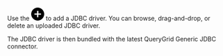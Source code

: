 
Use the ![""](Images/ebt1659745488877.svg) to add a JDBC driver. You can browse, drag-and-drop, or delete an uploaded JDBC driver.

The JDBC driver is then bundled with the latest QueryGrid Generic JDBC connector.


